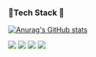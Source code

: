 ### :hammer:Tech Stack :electric_plug:

[![Anurag's GitHub stats](https://github-readme-stats.vercel.app/api?username=daehyokkim)](https://github.com/anuraghazra/github-readme-stats)

<img src="https://img.shields.io/badge/Python-3766AB?style=flat-square&logo=Python&logoColor=white"/></a>&nbsp;<img src="https://img.shields.io/badge/Java-007396?style=flat-square&logo=Java&logoColor=white"/></a>&nbsp;<img src="https://img.shields.io/badge/Spring-6DB33F?style=flat-square&logo=Spring&logoColor=white"/></a>&nbsp;<img src="https://img.shields.io/badge/MySQL-4479A1?style=flat-square&logo=SMySQL&logoColor=white"/></a>


<!--
**daehyokkim/daehyokkim** is a ✨ _special_ ✨ repository because its `README.md` (this file) appears on your GitHub profile.

Here are some ideas to get you started:

- 🔭 I’m currently working on ...
- 🌱 I’m currently learning ...
- 👯 I’m looking to collaborate on ...
- 🤔 I’m looking for help with ...
- 💬 Ask me about ...
- 📫 How to reach me: ...
- 😄 Pronouns: ...
- ⚡ Fun fact: ...
-->
